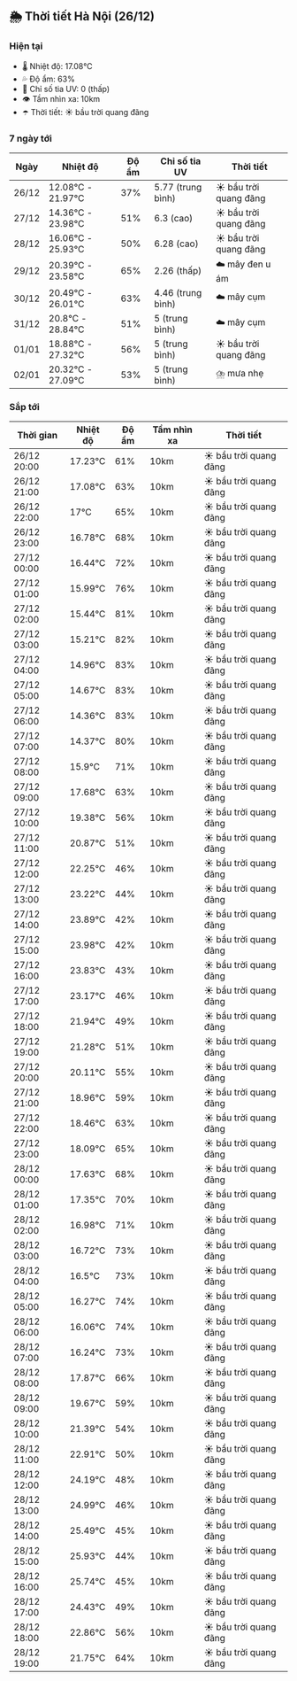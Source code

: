 ## 🌦️ Thời tiết Hà Nội (26/12)

### Hiện tại

- 🌡️ Nhiệt độ: 17.08℃
- 💦 Độ ẩm: 63%
- 🌟 Chỉ số tia UV: 0 (thấp)
- 👁️ Tầm nhìn xa: 10km
- ☂️ Thời tiết: ☀️ bầu trời quang đãng

### 7 ngày tới

| Ngày | Nhiệt độ | Độ ẩm | Chỉ số tia UV | Thời tiết |
| --- | --- | --- | --- | --- |
| 26/12 | 12.08℃ - 21.97℃ | 37% | 5.77 (trung bình) | ☀️ bầu trời quang đãng |
| 27/12 | 14.36℃ - 23.98℃ | 51% | 6.3 (cao) | ☀️ bầu trời quang đãng |
| 28/12 | 16.06℃ - 25.93℃ | 50% | 6.28 (cao) | ☀️ bầu trời quang đãng |
| 29/12 | 20.39℃ - 23.58℃ | 65% | 2.26 (thấp) | ☁️ mây đen u ám |
| 30/12 | 20.49℃ - 26.01℃ | 63% | 4.46 (trung bình) | ☁️ mây cụm |
| 31/12 | 20.8℃ - 28.84℃ | 51% | 5 (trung bình) | ☁️ mây cụm |
| 01/01 | 18.88℃ - 27.32℃ | 56% | 5 (trung bình) | ☀️ bầu trời quang đãng |
| 02/01 | 20.32℃ - 27.09℃ | 53% | 5 (trung bình) | ⛈️ mưa nhẹ |

### Sắp tới

| Thời gian | Nhiệt độ | Độ ẩm | Tầm nhìn xa | Thời tiết |
| --- | --- | --- | --- | --- |
| 26/12 20:00 | 17.23℃ | 61% | 10km | ☀️ bầu trời quang đãng |
| 26/12 21:00 | 17.08℃ | 63% | 10km | ☀️ bầu trời quang đãng |
| 26/12 22:00 | 17℃ | 65% | 10km | ☀️ bầu trời quang đãng |
| 26/12 23:00 | 16.78℃ | 68% | 10km | ☀️ bầu trời quang đãng |
| 27/12 00:00 | 16.44℃ | 72% | 10km | ☀️ bầu trời quang đãng |
| 27/12 01:00 | 15.99℃ | 76% | 10km | ☀️ bầu trời quang đãng |
| 27/12 02:00 | 15.44℃ | 81% | 10km | ☀️ bầu trời quang đãng |
| 27/12 03:00 | 15.21℃ | 82% | 10km | ☀️ bầu trời quang đãng |
| 27/12 04:00 | 14.96℃ | 83% | 10km | ☀️ bầu trời quang đãng |
| 27/12 05:00 | 14.67℃ | 83% | 10km | ☀️ bầu trời quang đãng |
| 27/12 06:00 | 14.36℃ | 83% | 10km | ☀️ bầu trời quang đãng |
| 27/12 07:00 | 14.37℃ | 80% | 10km | ☀️ bầu trời quang đãng |
| 27/12 08:00 | 15.9℃ | 71% | 10km | ☀️ bầu trời quang đãng |
| 27/12 09:00 | 17.68℃ | 63% | 10km | ☀️ bầu trời quang đãng |
| 27/12 10:00 | 19.38℃ | 56% | 10km | ☀️ bầu trời quang đãng |
| 27/12 11:00 | 20.87℃ | 51% | 10km | ☀️ bầu trời quang đãng |
| 27/12 12:00 | 22.25℃ | 46% | 10km | ☀️ bầu trời quang đãng |
| 27/12 13:00 | 23.22℃ | 44% | 10km | ☀️ bầu trời quang đãng |
| 27/12 14:00 | 23.89℃ | 42% | 10km | ☀️ bầu trời quang đãng |
| 27/12 15:00 | 23.98℃ | 42% | 10km | ☀️ bầu trời quang đãng |
| 27/12 16:00 | 23.83℃ | 43% | 10km | ☀️ bầu trời quang đãng |
| 27/12 17:00 | 23.17℃ | 46% | 10km | ☀️ bầu trời quang đãng |
| 27/12 18:00 | 21.94℃ | 49% | 10km | ☀️ bầu trời quang đãng |
| 27/12 19:00 | 21.28℃ | 51% | 10km | ☀️ bầu trời quang đãng |
| 27/12 20:00 | 20.11℃ | 55% | 10km | ☀️ bầu trời quang đãng |
| 27/12 21:00 | 18.96℃ | 59% | 10km | ☀️ bầu trời quang đãng |
| 27/12 22:00 | 18.46℃ | 63% | 10km | ☀️ bầu trời quang đãng |
| 27/12 23:00 | 18.09℃ | 65% | 10km | ☀️ bầu trời quang đãng |
| 28/12 00:00 | 17.63℃ | 68% | 10km | ☀️ bầu trời quang đãng |
| 28/12 01:00 | 17.35℃ | 70% | 10km | ☀️ bầu trời quang đãng |
| 28/12 02:00 | 16.98℃ | 71% | 10km | ☀️ bầu trời quang đãng |
| 28/12 03:00 | 16.72℃ | 73% | 10km | ☀️ bầu trời quang đãng |
| 28/12 04:00 | 16.5℃ | 73% | 10km | ☀️ bầu trời quang đãng |
| 28/12 05:00 | 16.27℃ | 74% | 10km | ☀️ bầu trời quang đãng |
| 28/12 06:00 | 16.06℃ | 74% | 10km | ☀️ bầu trời quang đãng |
| 28/12 07:00 | 16.24℃ | 73% | 10km | ☀️ bầu trời quang đãng |
| 28/12 08:00 | 17.87℃ | 66% | 10km | ☀️ bầu trời quang đãng |
| 28/12 09:00 | 19.67℃ | 59% | 10km | ☀️ bầu trời quang đãng |
| 28/12 10:00 | 21.39℃ | 54% | 10km | ☀️ bầu trời quang đãng |
| 28/12 11:00 | 22.91℃ | 50% | 10km | ☀️ bầu trời quang đãng |
| 28/12 12:00 | 24.19℃ | 48% | 10km | ☀️ bầu trời quang đãng |
| 28/12 13:00 | 24.99℃ | 46% | 10km | ☀️ bầu trời quang đãng |
| 28/12 14:00 | 25.49℃ | 45% | 10km | ☀️ bầu trời quang đãng |
| 28/12 15:00 | 25.93℃ | 44% | 10km | ☀️ bầu trời quang đãng |
| 28/12 16:00 | 25.74℃ | 45% | 10km | ☀️ bầu trời quang đãng |
| 28/12 17:00 | 24.43℃ | 49% | 10km | ☀️ bầu trời quang đãng |
| 28/12 18:00 | 22.86℃ | 56% | 10km | ☀️ bầu trời quang đãng |
| 28/12 19:00 | 21.75℃ | 64% | 10km | ☀️ bầu trời quang đãng |
